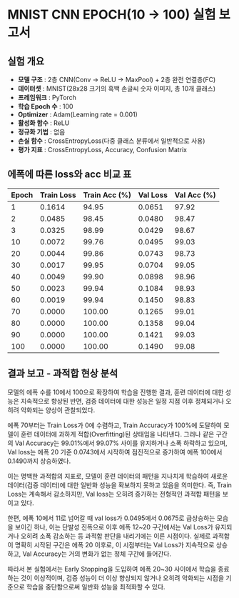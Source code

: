 # MNIST CNN EPOCH(10 -> 100) 실험 보고서

## 실험 개요
 - **모델 구조** : 2층 CNN(Conv -> ReLU -> MaxPool) + 2층 완전 연결층(FC)
 - **데이터셋** : MNIST(28x28 크기의 흑백 손글씨 숫자 이미지, 총 10개 클래스)
 - **프레임워크** : PyTorch
 - **학습 Epoch 수** : 100
 - **Optimizer** : Adam(Learning rate = 0.001)
 - **활성화 함수** : ReLU
 - **정규화 기법** : 없음
 - **손실 함수** : CrossEntropyLoss(다중 클래스 분류에서 일반적으로 사용)
 - **평가 지표** : CrossEntropyLoss, Accuracy, Confusion Matrix

## 에폭에 따른 loss와 acc 비교 표

| Epoch | Train Loss | Train Acc (%) | Val Loss | Val Acc (%) |
|-------|------------|----------------|----------|--------------|
| 1     | 0.1614     | 94.95          | 0.0651   | 97.92        |
| 2     | 0.0485     | 98.45          | 0.0480   | 98.47        |
| 3     | 0.0325     | 98.99          | 0.0429   | 98.67        |
| 10    | 0.0072     | 99.76          | 0.0495   | 99.03        |
| 20    | 0.0044     | 99.86          | 0.0743   | 98.73        |
| 30    | 0.0017     | 99.95          | 0.0704   | 99.05        |
| 40    | 0.0049     | 99.90          | 0.0898   | 98.96        |
| 50    | 0.0023     | 99.94          | 0.1084   | 98.93        |
| 60    | 0.0019     | 99.94          | 0.1450   | 98.83        |
| 70    | 0.0000     | 100.00         | 0.1265   | 99.01        |
| 80    | 0.0000     | 100.00         | 0.1358   | 99.04        |
| 90    | 0.0000     | 100.00         | 0.1421   | 99.03        |
| 100   | 0.0000     | 100.00         | 0.1490   | 99.08        |

## 결과 보고 - 과적합 현상 분석
모델의 에폭 수를 10에서 100으로 확장하여 학습을 진행한 결과, 훈련 데이터에 대한 성능은 지속적으로 향상된 반면, 검증 데이터에 대한 성능은 일정 지점 이후 정체되거나 오히려 악화되는 양상이 관찰되었다.

에폭 70부터는 Train Loss가 0에 수렴하고, Train Accuracy가 100%에 도달하여 모델이 훈련 데이터에 과하게 적합(Overfitting)된 상태임을 나타낸다. 그러나 같은 구간의 Val Accuracy는 99.01%에서 99.07% 사이를 유지하거나 소폭 하락하고 있으며, Val loss는 에폭 20 기준 0.0743에서 시작하여 점진적으로 증가하여 에폭 100에서 0.1490까지 상승하였다.

이는 명백한 과적합의 지표로, 모델이 훈련 데이터의 패턴을 지나치게 학습하여 새로운 데이터(검증 데이터)에 대한 일반화 성능을 확보하지 못하고 있음을 의미한다. 즉, Train Loss는 계속해서 감소하지만, Val loss는 오히려 증가하는 전형적인 과적합 패턴을 보이고 있다.

한편, 에폭 10에서 11로 넘어갈 때 val loss가 0.0495에서 0.0675로 급상승하는 모습을 보이긴 하나, 이는 단발성 진폭으로 이후 에폭 12~20 구간에서는 Val Loss가 유지되거나 오히려 소폭 감소하는 등 과적합 판단을 내리기에는 이른 시점이다. 실제로 과적합이 명확히 시작된 구간은 에폭 20 이후로, 이 시점부터는 Val Loss가 지속적으로 상승하고, Val Accuracy는 거의 변화가 없는 정체 구간에 들어간다.

따라서 본 실험에서는 Early Stopping을 도입하여 에폭 20~30 사이에서 학습을 종료하는 것이 이상적이며, 검증 성능이 더 이상 향상되지 않거나 오히려 악화되는 시점을 기준으로 학습을 중단함으로써 일반화 성능을 최적화할 수 있다.
